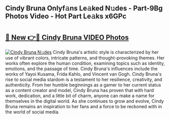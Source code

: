 ## Cindy Bruna Onlyf𝚊ns Le𝚊ked N𝚞des - Part-9Bg Photos Video - Hot Part Le𝚊ks x6GPc

# <h2><a href="http://ac31681.deff.icu/?id=Cindy+Bruna">🔗 New 👉🔴 Cindy Bruna VIDEO Photos</a></h2>

[![Cindy Bruna N𝚞des](https://i.imgur.com/rIISA9y.gif)](http://ac31681.deff.icu/?id=Cindy+Bruna)
Cindy Bruna's artistic style is characterized by her use of vibrant colors, intricate patterns, and thought-provoking themes. Her works often explore the human condition, examining topics such as identity, emotions, and the passage of time. Cindy Bruna's influences include the works of Yayoi Kusama, Frida Kahlo, and Vincent van Gogh. Cindy Bruna's rise to social media stardom is a testament to her resilience, creativity, and authenticity. From her humble beginnings as a gamer to her current status as a content creator and model, Cindy Bruna has proven that with hard work, dedication, and a little bit of charm, anyone can make a name for themselves in the digital world. As she continues to grow and evolve, Cindy Bruna remains an inspiration to her fans and a force to be reckoned with in the world of social media.
